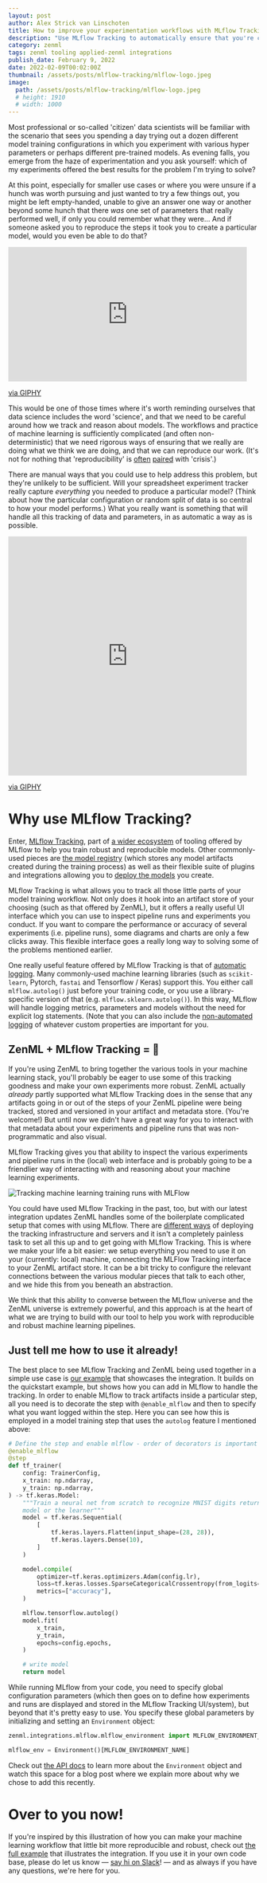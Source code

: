 ```yaml
---
layout: post
author: Alex Strick van Linschoten
title: How to improve your experimentation workflows with MLflow Tracking and ZenML
description: "Use MLflow Tracking to automatically ensure that you're capturing data, metadata and hyperparameters that contribute to how you are training your models. Use the UI interface to compare experiments, and let ZenML handle the boring setup details."
category: zenml
tags: zenml tooling applied-zenml integrations
publish_date: February 9, 2022
date: 2022-02-09T00:02:00Z
thumbnail: /assets/posts/mlflow-tracking/mlflow-logo.jpeg
image:
  path: /assets/posts/mlflow-tracking/mlflow-logo.jpeg
  # height: 1910
  # width: 1000
---
```


Most professional or so-called 'citizen' data scientists will be familiar with the scenario that sees you spending a day trying out a dozen different model training configurations in which you experiment with various hyper parameters or perhaps different pre-trained models. As evening falls, you emerge from the haze of experimentation and you ask yourself: which of my experiments offered the best results for the problem I'm trying to solve?

At this point, especially for smaller use cases or where you were unsure if a hunch was worth pursuing and just wanted to try a few things out, you might be left empty-handed, unable to give an answer one way or another beyond some hunch that there *was* one set of parameters that really performed well, if only you could remember what they were… And if someone asked you to reproduce the steps it took you to create a particular model, would you even be able to do that?

<iframe src="https://giphy.com/embed/NzQSHl01OBLkk" width="480" height="270" frameBorder="0" class="giphy-embed" allowFullScreen></iframe><p><a href="https://giphy.com/gifs/angry-computer-regular-show-NzQSHl01OBLkk">via GIPHY</a></p>

This would be one of those times where it's worth reminding ourselves that data science includes the word 'science', and that we need to be careful around how we track and reason about models. The workflows and practice of machine learning is sufficiently complicated (and often non-deterministic) that we need rigorous ways of ensuring that we really are doing what we think we are doing, and that we can reproduce our work. (It's not for nothing that 'reproducibility' is [often](https://petewarden.com/2018/03/19/the-machine-learning-reproducibility-crisis/) [paired](https://www.technologyreview.com/2019/02/18/137357/machine-learning-is-contributing-to-a-reproducibility-crisis-within-science/) with 'crisis'.)

There are manual ways that you could use to help address this problem, but they're unlikely to be sufficient. Will your spreadsheet experiment tracker really capture *everything* you needed to produce a particular model? (Think about how the particular configuration or random split of data is so central to how your model performs.) What you really want is something that will handle all this tracking of data and parameters, in as automatic a way as is possible.

<iframe src="https://giphy.com/embed/JWuBH9rCO2uZuHBFpm" width="480" height="480" frameBorder="0" class="giphy-embed" allowFullScreen></iframe><p><a href="https://giphy.com/gifs/Giflytics-JWuBH9rCO2uZuHBFpm">via GIPHY</a></p>

# Why use MLflow Tracking?

Enter, [MLflow Tracking](https://mlflow.org/docs/latest/tracking.html), part of [a wider ecosystem](https://mlflow.org/docs/latest/concepts.html) of tooling offered by MLflow to help you train robust and reproducible models. Other commonly-used pieces are [the model registry](https://mlflow.org/docs/latest/model-registry.html) (which stores any model artifacts created during the training process) as well as  their flexible suite of plugins and integrations allowing you to [deploy the models](https://mlflow.org/docs/latest/models.html#built-in-deployment-tools) you create.

MLflow Tracking is what allows you to track all those little parts of your model training workflow. Not only does it hook into an artifact store of your choosing (such as that offered by ZenML), but it offers a really useful UI interface which you can use to inspect pipeline runs and experiments you conduct. If you want to compare the performance or accuracy of several experiments (i.e. pipeline runs), some diagrams and charts are only a few clicks away. This flexible interface goes a really long way to solving some of the problems mentioned earlier.

One really useful feature offered by MLflow Tracking is that of [automatic logging](https://mlflow.org/docs/latest/tracking.html#automatic-logging). Many commonly-used machine learning libraries (such as `scikit-learn`, Pytorch, `fastai` and Tensorflow / Keras) support this. You either call `mlflow.autolog()` just before your training code, or you use a library-specific version of that (e.g. `mlflow.sklearn.autolog()`). In this way, MLflow will handle logging metrics, parameters and models without the need for explicit log statements. (Note that you can also include the [non-automated logging](https://mlflow.org/docs/latest/tracking.html#logging-data-to-runs) of whatever custom properties are important for you.

## ZenML + MLflow Tracking = 🚀

If you're using ZenML to bring together the various tools in your machine learning stack, you'll probably be eager to use some of this tracking goodness and make your own experiments more robust. ZenML actually *already* partly supported what MLflow Tracking does in the sense that any artifacts going in or out of the steps of your ZenML pipeline were being tracked, stored and versioned in your artifact and metadata store. (You're welcome!) But until now we didn't have a great way for you to interact with that metadata about your experiments and pipeline runs that was non-programmatic and also visual.

MLflow Tracking gives you that ability to inspect the various experiments and pipeline runs in the (local) web interface and is probably going to be a friendlier way of interacting with and reasoning about your machine learning experiments.

![Tracking machine learning training runs with MLFlow](../assets/posts/mlflow-tracking/mlflow-screenshot.png)

You could have used MLflow Tracking in the past, too, but with our latest integration updates ZenML handles some of the boilerplate complicated setup that comes with using MLflow. There are [different ways](https://mlflow.org/docs/latest/tracking.html#where-runs-are-recorded) of deploying the tracking infrastructure and servers and it isn't a completely painless task to set all this up and to get going with MLflow Tracking. This is where we make your life a bit easier: we setup everything you need to use it on your (currently: local) machine, connecting the MLFlow Tracking interface to your ZenML artifact store. It can be a bit tricky to configure the relevant connections between the various modular pieces that talk to each other, and we hide this from you beneath an abstraction.

We think that this ability to converse between the MLflow universe and the ZenML universe is extremely powerful, and this approach is at the heart of what we are trying to build with our tool to help you work with reproducible and robust machine learning pipelines.

## Just tell me how to use it already!

The best place to see MLflow Tracking and ZenML being used together in a simple use case is [our example](https://github.com/zenml-io/zenml/tree/main/examples/mlflow_tracking) that showcases the integration. It builds on the quickstart example, but shows how you can add in MLflow to handle the tracking. In order to enable MLflow to track artifacts inside a particular step, all you need is to decorate the step with `@enable_mlflow` and then to specify what you want logged within the step. Here you can see how this is employed in a model training step that uses the `autolog` feature I mentioned above:

```python
# Define the step and enable mlflow - order of decorators is important here
@enable_mlflow
@step
def tf_trainer(
    config: TrainerConfig,
    x_train: np.ndarray,
    y_train: np.ndarray,
) -> tf.keras.Model:
    """Train a neural net from scratch to recognize MNIST digits return our
    model or the learner"""
    model = tf.keras.Sequential(
        [
            tf.keras.layers.Flatten(input_shape=(28, 28)),
            tf.keras.layers.Dense(10),
        ]
    )

    model.compile(
        optimizer=tf.keras.optimizers.Adam(config.lr),
        loss=tf.keras.losses.SparseCategoricalCrossentropy(from_logits=True),
        metrics=["accuracy"],
    )

    mlflow.tensorflow.autolog()
    model.fit(
        x_train,
        y_train,
        epochs=config.epochs,
    )

    # write model
    return model
```

While running MLflow from your code, you need to specify global configuration parameters (which then goes on to define how experiments and runs are displayed and stored in the MLflow Tracking UI/system), but beyond that it's pretty easy to use. You specify these global parameters by initializing and setting an `Environment` object:

```python
zenml.integrations.mlflow.mlflow_environment import MLFLOW_ENVIRONMENT_NAME

mlflow_env = Environment()[MLFLOW_ENVIRONMENT_NAME]
```

Check out [the API docs](https://apidocs.zenml.io/0.6.1/api_docs/environment/) to learn more about the `Environment` object and watch this space for a blog post where we explain more about why we chose to add this recently.

# Over to you now!

If you're inspired by this illustration of how you can make your machine
learning workflow that little bit more reproducible and robust, check out [the
full
example](https://github.com/zenml-io/zenml/tree/main/examples/mlflow_tracking)
that illustrates the integration. If you use it in your own code base, please do
let us know — [say hi on Slack](https://zenml.io/slack-invite/)! — and as always
if you have any questions, we're here for you.
